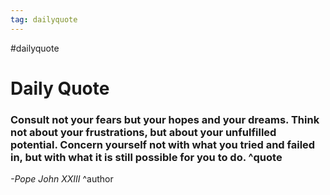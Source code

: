 ```yaml
---
tag: dailyquote
---
```


#dailyquote

# Daily Quote

### Consult not your fears but your hopes and your dreams. Think not about your frustrations, but about your unfulfilled potential. Concern yourself not with what you tried and failed in, but with what it is still possible for you to do. ^quote
*-Pope John XXIII* ^author

